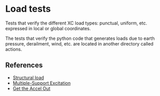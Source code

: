 # Load tests
Tests that verify the different XC load types\: punctual, uniform, etc. expressed in local or global coordinates.

The tests that verify the python code that generates loads due to earth pressure, derailment, wind, etc. are located in another directory called actions.

## References

- [Structural load](https://en.wikipedia.org/wiki/Structural_load)
- [Multiple-Support Excitation](https://portwooddigital.com/2021/08/29/multiple-support-excitation/)
- [Get the Accel Out](https://portwooddigital.com/2022/06/08/get-the-accel-out/)
